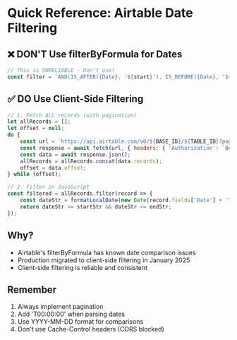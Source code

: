 # Quick Reference: Airtable Date Filtering

## ❌ DON'T Use filterByFormula for Dates
```javascript
// This is UNRELIABLE - Don't use!
const filter = `AND(IS_AFTER({Date}, '${start}'), IS_BEFORE({Date}, '${end}'))`;
```

## ✅ DO Use Client-Side Filtering
```javascript
// 1. Fetch ALL records (with pagination)
let allRecords = [];
let offset = null;
do {
    const url = `https://api.airtable.com/v0/${BASE_ID}/${TABLE_ID}?pageSize=100${offset ? `&offset=${offset}` : ''}`;
    const response = await fetch(url, { headers: { 'Authorization': `Bearer ${API_KEY}` } });
    const data = await response.json();
    allRecords = allRecords.concat(data.records);
    offset = data.offset;
} while (offset);

// 2. Filter in JavaScript
const filtered = allRecords.filter(record => {
    const dateStr = formatLocalDate(new Date(record.fields['Date'] + 'T00:00:00'));
    return dateStr >= startStr && dateStr <= endStr;
});
```

## Why?
- Airtable's filterByFormula has known date comparison issues
- Production migrated to client-side filtering in January 2025
- Client-side filtering is reliable and consistent

## Remember
1. Always implement pagination
2. Add 'T00:00:00' when parsing dates
3. Use YYYY-MM-DD format for comparisons
4. Don't use Cache-Control headers (CORS blocked)
